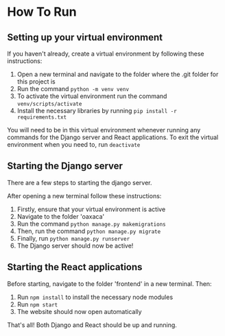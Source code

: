 # How To Run

## Setting up your virtual environment

If you haven't already, create a virtual environment by following these instructions:

1. Open a new terminal and navigate to the folder where the .git folder for this project is
2. Run the command `python -m venv venv`
3. To activate the virtual environment run the command `venv/scripts/activate`
4. Install the necessary libraries by running `pip install -r requirements.txt`

You will need to be in this virtual environment whenever running any commands for the Django server and React applications.
To exit the virtual environment when you need to, run `deactivate`

## Starting the Django server

There are a few steps to starting the django server.

After opening a new terminal follow these instructions:

1. Firstly, ensure that your virtual environment is active
2. Navigate to the folder 'oaxaca'
3. Run the command `python manage.py makemigrations`
4. Then, run the command `python manage.py migrate`
5. Finally, run `python manage.py runserver`
6. The Django server should now be active!

## Starting the React applications

Before starting, navigate to the folder 'frontend' in a new terminal. Then:

1. Run `npm install` to install the necessary node modules
2. Run `npm start`
3. The website should now open automatically

That's all! Both Django and React should be up and running.
